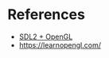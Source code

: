 # References

* [SDL2 + OpenGL](http://nercury.github.io/rust/opengl/tutorial/2018/02/08/opengl-in-rust-from-scratch-01-window.html)
* https://learnopengl.com/